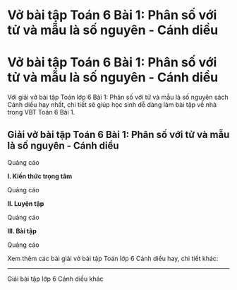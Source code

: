 # Vở bài tập Toán 6 Bài 1: Phân số với tử và mẫu là số nguyên - Cánh diều

# Vở bài tập Toán 6 Bài 1: Phân số với tử và mẫu là số nguyên - Cánh diều

Với giải vở bài tập Toán lớp 6 Bài 1: Phân số với tử và mẫu là số nguyên sách Cánh diều hay nhất, chi tiết sẽ giúp học sinh dễ dàng làm bài tập về nhà trong VBT Toán 6 Bài 1.

## Giải vở bài tập Toán 6 Bài 1: Phân số với tử và mẫu là số nguyên - Cánh diều

Quảng cáo

**I. Kiến thức trọng tâm**

Quảng cáo

**II. Luyện tập**

Quảng cáo

**III. Bài tập**

Quảng cáo

Xem thêm các bài giải vở bài tập Toán lớp 6 Cánh diều hay, chi tiết khác:

* * *

Giải bài tập lớp 6 Cánh diều khác
